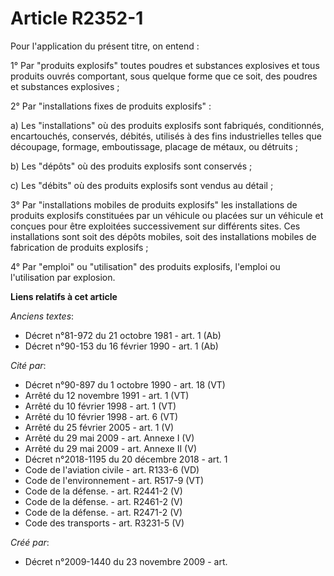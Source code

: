 # Article R2352-1

Pour l'application du présent titre, on entend :

1° Par "produits explosifs" toutes poudres et substances explosives et tous produits ouvrés comportant, sous quelque forme
que ce soit, des poudres et substances explosives ;

2° Par "installations fixes de produits explosifs" :

a) Les "installations" où des produits explosifs sont fabriqués, conditionnés, encartouchés, conservés, débités, utilisés à
des fins industrielles telles que découpage, formage, emboutissage, placage de métaux, ou détruits ;

b) Les "dépôts" où des produits explosifs sont conservés ;

c) Les "débits" où des produits explosifs sont vendus au détail ;

3° Par "installations mobiles de produits explosifs" les installations de produits explosifs constituées par un véhicule ou
placées sur un véhicule et conçues pour être exploitées successivement sur différents sites. Ces installations sont soit des
dépôts mobiles, soit des installations mobiles de fabrication de produits explosifs ;

4° Par "emploi" ou "utilisation" des produits explosifs, l'emploi ou l'utilisation par explosion.

**Liens relatifs à cet article**

_Anciens textes_:

  - Décret n°81-972 du 21 octobre 1981 - art. 1 (Ab)
  - Décret n°90-153 du 16 février 1990 - art. 1 (Ab)

_Cité par_:

  - Décret n°90-897 du 1 octobre 1990 - art. 18 (VT)
  - Arrêté du 12 novembre 1991 - art. 1 (VT)
  - Arrêté du 10 février 1998 - art. 1 (VT)
  - Arrêté du 10 février 1998 - art. 6 (VT)
  - Arrêté du 25 février 2005 - art. 1 (V)
  - Arrêté du 29 mai 2009 - art. Annexe I (V)
  - Arrêté du 29 mai 2009 - art. Annexe II (V)
  - Décret n°2018-1195 du 20 décembre 2018 - art. 1
  - Code de l'aviation civile - art. R133-6 (VD)
  - Code de l'environnement - art. R517-9 (VT)
  - Code de la défense. - art. R2441-2 (V)
  - Code de la défense. - art. R2461-2 (V)
  - Code de la défense. - art. R2471-2 (V)
  - Code des transports - art. R3231-5 (V)

_Créé par_:

  - Décret n°2009-1440 du 23 novembre 2009 - art.
